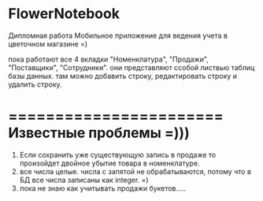 # FlowerNotebook
Дипломная работа
Мобильное приложение для ведения учета в цветочном магазине =)

пока работают все 4 вкладки "Номенклатура", "Продажи", "Поставщики", "Сотрудники".
они представляют ссобой листвью таблиц базы данных. там можно добавить строку, редактировать строку и удалить строку.

=======================
Известные проблемы =)))
=======================
1. Если сохранить уже существующую запись в продаже то произойдет двойное убытие товара в номенклатуре.
2. все числа целые. числа с запятой не обрабатываются,  потому что в БД все числа записаны как integer. =)
3. пока не знаю как учитывать продажи букетов.....
